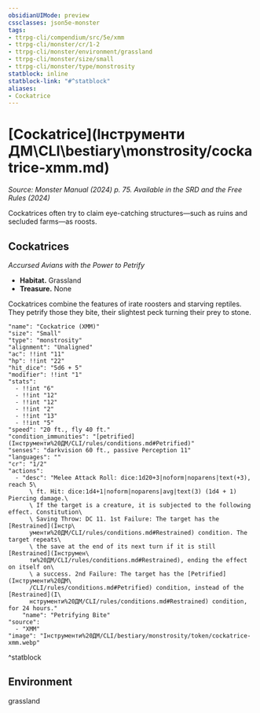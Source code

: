 ```yaml
---
obsidianUIMode: preview
cssclasses: json5e-monster
tags:
- ttrpg-cli/compendium/src/5e/xmm
- ttrpg-cli/monster/cr/1-2
- ttrpg-cli/monster/environment/grassland
- ttrpg-cli/monster/size/small
- ttrpg-cli/monster/type/monstrosity
statblock: inline
statblock-link: "#^statblock"
aliases:
- Cockatrice
---
```

# [Cockatrice](Інструменти ДМ\CLI\bestiary\monstrosity/cockatrice-xmm.md)
*Source: Monster Manual (2024) p. 75. Available in the <span title='Systems Reference Document (5.2)'>SRD</span> and the Free Rules (2024)*  

Cockatrices often try to claim eye-catching structures—such as ruins and secluded farms—as roosts.

## Cockatrices

*Accursed Avians with the Power to Petrify*

- **Habitat.** Grassland  
- **Treasure.** None  

Cockatrices combine the features of irate roosters and starving reptiles. They petrify those they bite, their slightest peck turning their prey to stone.

```statblock
"name": "Cockatrice (XMM)"
"size": "Small"
"type": "monstrosity"
"alignment": "Unaligned"
"ac": !!int "11"
"hp": !!int "22"
"hit_dice": "5d6 + 5"
"modifier": !!int "1"
"stats":
  - !!int "6"
  - !!int "12"
  - !!int "12"
  - !!int "2"
  - !!int "13"
  - !!int "5"
"speed": "20 ft., fly 40 ft."
"condition_immunities": "[petrified](Інструменти%20ДМ/CLI/rules/conditions.md#Petrified)"
"senses": "darkvision 60 ft., passive Perception 11"
"languages": ""
"cr": "1/2"
"actions":
  - "desc": "Melee Attack Roll: dice:1d20+3|noform|noparens|text(+3), reach 5\
      \ ft. Hit: dice:1d4+1|noform|noparens|avg|text(3) (1d4 + 1) Piercing damage.\
      \ If the target is a creature, it is subjected to the following effect. Constitution\
      \ Saving Throw: DC 11. 1st Failure: The target has the [Restrained](Інстр\
      ументи%20ДМ/CLI/rules/conditions.md#Restrained) condition. The target repeats\
      \ the save at the end of its next turn if it is still [Restrained](Інструмен\
      ти%20ДМ/CLI/rules/conditions.md#Restrained), ending the effect on itself on\
      \ a success. 2nd Failure: The target has the [Petrified](Інструменти%20ДМ\
      /CLI/rules/conditions.md#Petrified) condition, instead of the [Restrained](І\
      нструменти%20ДМ/CLI/rules/conditions.md#Restrained) condition, for 24 hours."
    "name": "Petrifying Bite"
"source":
  - "XMM"
"image": "Інструменти%20ДМ/CLI/bestiary/monstrosity/token/cockatrice-xmm.webp"
```
^statblock

## Environment

grassland
